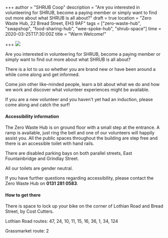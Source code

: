 +++
author = "SHRUB Coop"
description = "Are you interested in volunteering for SHRUB, become a paying member or simply want to find out more about what SHRUB is all about?"
draft = true
location = "Zero Waste Hub, 22 Bread Street, EH3 9AF"
tags = ["zero-waste-hub", "swapshop", "food-sharing-hub", "wee-spoke-hub", "shrub-space"]
time = 2020-03-25T17:30:00Z
title = "Warm Welcome!"

+++
![](https://res.cloudinary.com/shrub-co-op/image/upload/v1578576097/shrubcoop.org/media/82210021_3978985725460351_2542586610206113792_o_i4yyha.jpg)

Are you interested in volunteering for SHRUB, become a paying member or simply want to find out more about what SHRUB is all about?

There is a lot to us so whether you are brand new or have been around a while come along and get informed.

Come join other like-minded people, learn a bit about what we do and how we work and discover what volunteer experiences might be available.

If you are a new volunteer and you haven't yet had an induction, please come along and catch the surf!

#### **Accessibility information**

The Zero Waste Hub is on ground floor with a small step at the entrance. A ramp is available, just ring the bell and one of our volunteers will happily assist you. All the public spaces throughout the building are step free and there is an accessible toilet with hand rails.

There are disabled parking bays on both parallel streets, East Fountainbridge and Grindlay Street.

All our toilets are gender neutral.

If you have further questions regarding accessibility, please contact the Zero Waste Hub on **0131 281 0583**.

#### **How to get there**

There is space to lock up your bike on the corner of Lothian Road and Bread Street, by Cost Cutters.

Lothian Road routes: 47, 24, 10, 11, 15, 16, 36, 1, 34, 124

Grassmarket route: 2